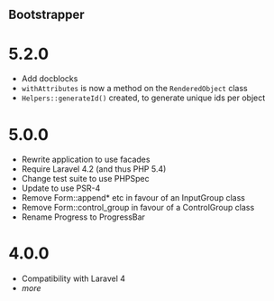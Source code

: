 Bootstrapper
------------

5.2.0
=====

* Add docblocks
* `withAttributes` is now a method on the `RenderedObject` class
* `Helpers::generateId()` created, to generate unique ids per object

5.0.0
=====

* Rewrite application to use facades
* Require Laravel 4.2 (and thus PHP 5.4)
* Change test suite to use PHPSpec
* Update to use PSR-4
* Remove Form::append* etc in favour of an InputGroup class
* Remove Form::control_group in favour of a ControlGroup class
* Rename Progress to ProgressBar

4.0.0
=====

- Compatibility with Laravel 4
- _more_
